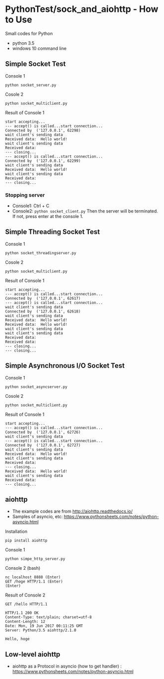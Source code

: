 # PythonTest/sock_and_aiohttp - How to Use
Small codes for Python

- python 3.5
- windows 10 command line

## Simple Socket Test
Console 1
```
python socket_server.py
```

Cosole 2
```
python socket_multiclient.py
```

Result of Console 1
```
start accepting...
--- accept() is called...start connection...
Connected by  ('127.0.0.1', 62298)
wait client's sending data
Received data:  Hello world!
wait client's sending data
Received data:
--- closing...
--- accept() is called...start connection...
Connected by  ('127.0.0.1', 62299)
wait client's sending data
Received data:  Hello world!
wait client's sending data
Received data:
--- closing...
```

### Stopping server
- Console1: Ctrl + C 
- Console2: `python socket_client.py`
Then the server will be terminated. If not, press enter at the console 1.

## Simple Threading Socket Test
Console 1
```
python socket_threadingserver.py
```

Cosole 2
```
python socket_multiclient.py
```

Result of Console 1
```
start accepting...
--- accept() is called...start connection...
Connected by  ('127.0.0.1', 62617)
--- accept() is called...start connection...
wait client's sending data
Connected by  ('127.0.0.1', 62618)
wait client's sending data
Received data:  Hello world!
Received data:  Hello world!
wait client's sending data
wait client's sending data
Received data:
Received data:
--- closing...
--- closing...
```

## Simple Asynchronous I/O Socket Test
Console 1
```
python socket_asyncserver.py
```

Cosole 2
```
python socket_multiclient.py
```

Result of Console 1
```
start accepting...
--- accept() is called...start connection...
Connected by  ('127.0.0.1', 62726)
wait client's sending data
--- accept() is called...start connection...
Connected by  ('127.0.0.1', 62727)
wait client's sending data
Received data:  Hello world!
wait client's sending data
Received data:
--- closing...
Received data:  Hello world!
wait client's sending data
Received data:
--- closing...
```

## aiohttp
- The example codes are from http://aiohttp.readthedocs.io/
- Samples of asyncio, etc: https://www.pythonsheets.com/notes/python-asyncio.html

Installation
```
pip install aiohttp
```

Console 1
```
python simpe_http_server.py
```

Console 2 (bash)
```
nc localhost 8888 (Enter)
GET /hoge HTTP/1.1 (Enter)
(Enter)
```

Result of Console 2
```
GET /hello HTTP/1.1

HTTP/1.1 200 OK
Content-Type: text/plain; charset=utf-8
Content-Length: 12
Date: Mon, 19 Jun 2017 00:11:25 GMT
Server: Python/3.5 aiohttp/2.1.0

Hello, hoge
```

## Low-level aiohttp
- aiohttp as a Protocol in asyncio (how to get handler) : https://www.pythonsheets.com/notes/python-asyncio.html

